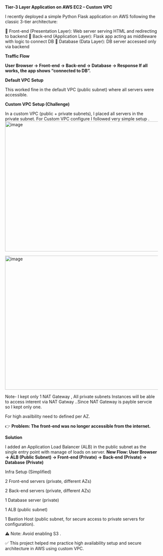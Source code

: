 **Tier-3 Layer Application on AWS EC2 – Custom VPC**

I recently deployed a simple Python Flask application on AWS following the classic 3-tier architecture:

🔹 Front-end (Presentation Layer): Web server serving HTML and redirecting to backend
🔹 Back-end (Application Layer): Flask app acting as middleware with logic to connect DB
🔹 Database (Data Layer): DB server accessed only via backend

**Traffic Flow**

**User Browser → Front-end → Back-end → Database → Response
If all works, the app shows “connected to DB”.**

**Default VPC Setup**

This worked fine in the default VPC (public subnet) where all servers were accessible.

**Custom VPC Setup (Challenge)**

In a custom VPC (public + private subnets), I placed all servers in the private subnet.
For Custom VPC configure I followed very simple setup .
<img width="792" height="427" alt="image" src="https://github.com/user-attachments/assets/90df66cb-789d-414c-b305-071d384d6307" />

<img width="784" height="440" alt="image" src="https://github.com/user-attachments/assets/b0e27d3e-b425-46d5-9ba9-65e6d8b6f12e" />


Note- I kept only 1 NAT Gateway , All private subnets Instances will be able to access interent via NAT Gatway ..Since NAT Gateway is payble servcie so I kept only one.

For high availbility need to defined per AZ.


👉 **Problem: The front-end was no longer accessible from the internet.**

**Solution**

I added an Application Load Balancer (ALB) in the public subnet as the single entry point with manage of loads on server.
**New Flow:
User Browser → ALB (Public Subnet) → Front-end (Private) → Back-end (Private) → Database (Private)**

Infra Setup (Simplified)

2 Front-end servers (private, different AZs)

2 Back-end servers (private, different AZs)

1 Database server (private)

1 ALB (public subnet)

1 Bastion Host (public subnet, for secure access to private servers for configuration).

⚠️ Note: Avoid enabling S3 .

✅ This project helped me practice high availability setup and secure architecture in AWS using custom VPC.

